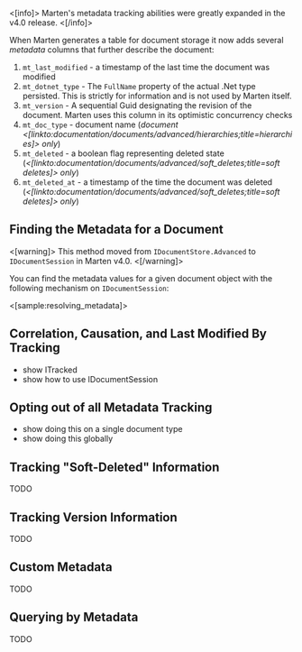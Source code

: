 <!--Title:Document and Event Metadata-->

<[info]>
Marten's metadata tracking abilities were greatly expanded in the v4.0 release.
<[/info]>

When Marten generates a table for document storage it now adds several _metadata_ columns
that further describe the document:

1. `mt_last_modified` - a timestamp of the last time the document was modified
1. `mt_dotnet_type` - The `FullName` property of the actual .Net type persisted. This is strictly for information and is not used by Marten itself.
1. `mt_version` - A sequential Guid designating the revision of the document. Marten uses
   this column in its optimistic concurrency checks
1. `mt_doc_type` - document name (_document <[linkto:documentation/documents/advanced/hierarchies;title=hierarchies]> only_)
1. `mt_deleted` - a boolean flag representing deleted state (_<[linkto:documentation/documents/advanced/soft_deletes;title=soft deletes]> only_)
1. `mt_deleted_at` - a timestamp of the time the document was deleted (_<[linkto:documentation/documents/advanced/soft_deletes;title=soft deletes]> only_)

## Finding the Metadata for a Document

<[warning]>
This method moved from `IDocumentStore.Advanced` to `IDocumentSession` in Marten v4.0.
<[/warning]>

You can find the metadata values for a given document object with the following mechanism
on `IDocumentSession`:

<[sample:resolving_metadata]>


## Correlation, Causation, and Last Modified By Tracking

- show ITracked
- show how to use IDocumentSession 


## Opting out of all Metadata Tracking

- show doing this on a single document type
- show doing this globally

## Tracking "Soft-Deleted" Information

TODO

## Tracking Version Information

TODO

## Custom Metadata

TODO

## Querying by Metadata

TODO





